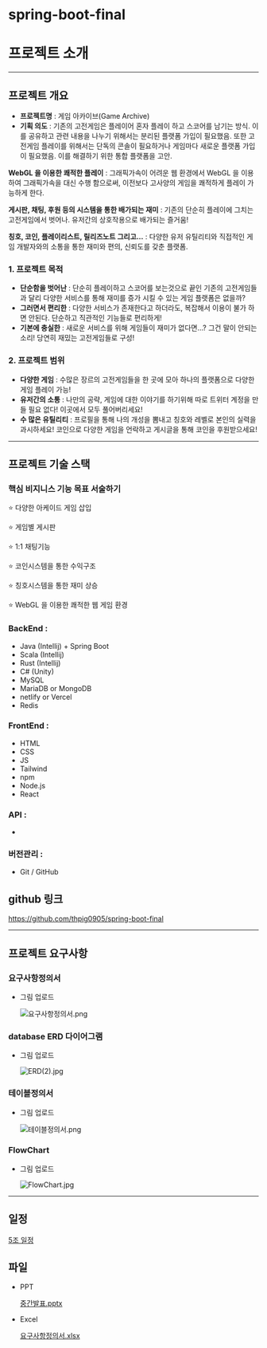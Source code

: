 # spring-boot-final

# 프로젝트 소개

---

## 프로젝트 개요

- **프로젝트명** : 게임 아카이브(Game Archive)
- **기획 의도** : 기존의 고전게임은 플레이어 혼자 플레이 하고 스코어를 남기는 방식. 이를 공유하고 관련 내용을 나누기 위해서는 분리된 플랫폼 가입이 필요했음. 또한 고전게임 플레이를 위해서는 단독의 콘솔이 필요하거나 게임마다 새로운 플랫폼 가입이 필요했음. 이를 해결하기 위한 통합 플랫폼을 고안.

**WebGL 을  이용한 쾌적한 플레이** : 그래픽가속이 어려운 웹 환경에서 WebGL 을 이용하여 그래픽가속을 대신 수행 함으로써, 이전보다 고사양의 게임을 쾌적하게 플레이 가능하게 한다.

**게시판, 채팅, 후원 등의 시스템을 통한 배가되는 재미** : 기존의 단순히 플레이에 그치는 고전게임에서 벗어나. 유저간의 상호작용으로 배가되는 즐거움!

**칭호, 코인, 플레이리스트, 릴리즈노트 그리고…** : 다양한 유저 유틸리티와 직접적인 게임 개발자와의 소통을 통한 재미와 편의, 신뢰도를 갖춘 플랫폼.

### 1. 프로젝트 목적

- **단순함을 벗어난** : 단순히 플레이하고 스코어를 보는것으로 끝인 기존의 고전게임들과 달리 다양한 서비스를 통해 재미를 증가 시킬 수 있는 게임 플랫폼은 없을까?
- **그러면서 편리한** : 다양한 서비스가 존재한다고 하더라도, 복잡해서 이용이 불가 하면 안된다. 단순하고 직관적인 기능들로 편리하게!
- **기본에 충실한** : 새로운 서비스를 위해 게임들이 재미가 없다면…? 그건 말이 안되는소리! 당연히 재밌는 고전게임들로 구성!

### 2. 프로젝트 범위

- **다양한 게임** : 수많은 장르의 고전게임들을 한 곳에 모아 하나의 플랫폼으로 다양한 게임 플레이 가능!
- **유저간의 소통** : 나만의 공략, 게임에 대한 이야기를 하기위해 따로 트위터 계정을 만들 필요 없다! 이곳에서 모두 풀어버리세요!
- **수 많은 유틸리티** : 프로필을 통해 나의 개성을 뽐내고 칭호와 레벨로 본인의 실력을 과시하세요! 코인으로 다양한 게임을 언락하고 게시글을 통해 코인을 후원받으세요!

---

## 프로젝트 기술 스택

### 핵심 비지니스 기능 목표 서술하기

⭐ 다양한 아케이드 게임 삽입

⭐ 게임별 게시판 

⭐ 1:1 채팅기능

⭐ 코인시스템을 통한 수익구조

⭐ 칭호시스템을 통한 재미 상승

⭐ WebGL 을 이용한 쾌적한 웹 게임 환경

### BackEnd :

- Java (Intellij) + Spring Boot
- Scala (Intellij)
- Rust (Intellij)
- C# (Unity)
- MySQL
- MariaDB or MongoDB
- netlify or Vercel
- Redis

### FrontEnd :

- HTML
- CSS
- JS
- Tailwind
- npm
- Node.js
- React

### API :

- 

### 버전관리 :

- Git / GitHub

## github 링크

https://github.com/thpig0905/spring-boot-final

---

## 프로젝트 요구사항

### 요구사항정의서

- 그림 업로드
    
    ![요구사항정의서.png](https://prod-files-secure.s3.us-west-2.amazonaws.com/814efd07-87ad-49b6-b7a1-54a8f3a1d6bb/ac21f964-3945-46a8-a0a0-2c7e1cdfcbf3/%E1%84%8B%E1%85%AD%E1%84%80%E1%85%AE%E1%84%89%E1%85%A1%E1%84%92%E1%85%A1%E1%86%BC%E1%84%8C%E1%85%A5%E1%86%BC%E1%84%8B%E1%85%B4%E1%84%89%E1%85%A5.png)
    

### database ERD 다이어그램

- 그림 업로드
    
    ![ERD(2).jpg](https://prod-files-secure.s3.us-west-2.amazonaws.com/814efd07-87ad-49b6-b7a1-54a8f3a1d6bb/45dc917e-2c5b-4fac-83b7-1724bd719afe/ERD(2).jpg)
    

### 테이블정의서

- 그림 업로드
    
    ![테이블정의서.png](https://prod-files-secure.s3.us-west-2.amazonaws.com/814efd07-87ad-49b6-b7a1-54a8f3a1d6bb/43417c06-e8de-4af2-b7fc-367532b25033/%E1%84%90%E1%85%A6%E1%84%8B%E1%85%B5%E1%84%87%E1%85%B3%E1%86%AF%E1%84%8C%E1%85%A5%E1%86%BC%E1%84%8B%E1%85%B4%E1%84%89%E1%85%A5.png)
    

### FlowChart

- 그림 업로드
    
    ![FlowChart.jpg](https://prod-files-secure.s3.us-west-2.amazonaws.com/814efd07-87ad-49b6-b7a1-54a8f3a1d6bb/7416acd4-5ebf-4593-9a1b-85bdc6059702/FlowChart.jpg)
    

---

## 일정

[5조 일정 ](https://www.notion.so/1eb8496d099749459e28db6546951ba4?pvs=21)

## 파일

- PPT
    
    [중간발표.pptx](https://prod-files-secure.s3.us-west-2.amazonaws.com/814efd07-87ad-49b6-b7a1-54a8f3a1d6bb/396efacf-f178-4c80-87ec-6385502b11ef/%E1%84%8C%E1%85%AE%E1%86%BC%E1%84%80%E1%85%A1%E1%86%AB%E1%84%87%E1%85%A1%E1%86%AF%E1%84%91%E1%85%AD.pptx)
    
- Excel
    
    [요구사항정의서.xlsx](https://prod-files-secure.s3.us-west-2.amazonaws.com/814efd07-87ad-49b6-b7a1-54a8f3a1d6bb/fae7019b-1629-4aae-98e5-525f427f7cb5/%E1%84%8B%E1%85%AD%E1%84%80%E1%85%AE%E1%84%89%E1%85%A1%E1%84%92%E1%85%A1%E1%86%BC%E1%84%8C%E1%85%A5%E1%86%BC%E1%84%8B%E1%85%B4%E1%84%89%E1%85%A5.xlsx)
